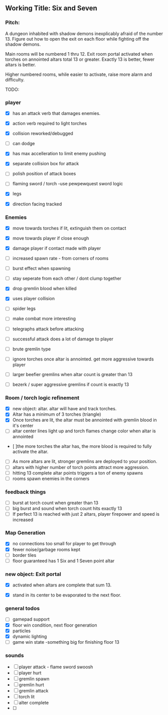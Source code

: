
## Working Title: Six and Seven
### Pitch: 
A dungeon inhabited with shadow demons inexplicably afraid of the number 13. Figure out how to open the exit on each floor while fighting off the shadow demons.

Main rooms will be numbered 1 thru 12. Exit room portal activated when torches on annointed altars total 13 or greater. Exactly 13 is better, fewer altars is better. 

Higher numbered rooms, while easier to activate, raise more alarm and difficulty.


TODO:
### player
- [x] has an attack verb that damages enemies.
- [x] action verb required to light torches
- [x] collision reworked/debugged
- [ ] can dodge
- [x] has max accelleration to limit enemy pushing
- [x] separate collision box for attack
- [ ] polish position of attack boxes
- [ ] flaming sword / torch -use pewpewquest sword logic
- [x] legs
- [x] direction facing tracked


### Enemies
- [x] move towards torches if lit, extinguish them on contact
- [x] move towards player if close enough
- [x] damage player if contact made with player
- [ ] increased spawn rate - from corners of rooms
- [ ] burst effect when spawning
- [ ] stay seperate from each other / dont clump together
- [x] drop gremlin blood when killed
- [x] uses player collision
- [ ] spider legs
- [ ] make combat more interesting
- [ ] telegraphs attack before attacking
- [ ] successful attack does a lot of damage to player
- [ ] brute gremlin type
- [ ] ignore torches once altar is annointed. get more aggressive towards player
- [ ] larger beefier gremlins when altar count is greater than 13
- [ ] bezerk / super aggressive gremlins if count is exactly 13


### Room / torch logic refinement
- [x] new object: altar. altar will have and track torches.
- [x] Altar has a minimum of 3 torches (triangle)
- [x] Once torches are lit, the altar must be annointed with gremlin blood in it's center
- [ ] altar center lines light up and torch flames change color when altar is annointed
- [ ]the more torches the altar has, the more blood is required to fully activate the altar.
- [ ] As more altars are lit, stronger gremlins are deployed to your position.
- [ ] altars with higher number of torch points attract more aggression.
- [ ] hitting 13 complete altar points triggers a ton of enemy spawns
- [ ] rooms spawn enemies in the corners

### feedback things
- [ ] burst at torch count when greater than 13
- [ ] big burst and sound when torch count hits exactly 13
- [ ] If perfect 13 is reached with just 2 altars, player firepower and speed is increased

### Map Generation
- [x] no connections too small for player to get through
- [x] fewer noise/garbage rooms kept
- [ ] border tiles
- [ ] floor guaranteed has 1 Six and 1 Seven point altar

### new object: Exit portal
- [x] activated when altars are complete that sum 13.
- [x] stand in its center to be evaporated to the next floor.


### general todos
- [ ] gamepad support
- [x] floor win condition, next floor generation
- [x] particles
- [x] dynamic lighting 
- [ ] game win state -something big for finishing floor 13

### sounds
- [ ] player attack - flame sword swoosh
- [ ] player hurt
- [ ] gremlin spawn
- [ ] gremlin hurt
- [ ] gremlin attack
- [ ] torch lit
- [ ] alter complete
- [ ] 


